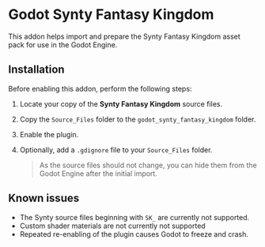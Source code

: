 # Godot Synty Fantasy Kingdom

This addon helps import and prepare the Synty Fantasy Kingdom asset pack for use in the Godot Engine.

## Installation

Before enabling this addon, perform the following steps:

1. Locate your copy of the **Synty Fantasy Kingdom** source files.
2. Copy the `Source_Files` folder to the `godot_synty_fantasy_kingdom` folder.
3. Enable the plugin.
4. Optionally, add a `.gdignore` file to your `Source_Files` folder.
    
    > As the source files should not change, you can hide them from the Godot Engine after the initial import.

## Known issues

- The Synty source files beginning with `SK_` are currently not supported.
- Custom shader materials are not currently not supported
- Repeated re-enabling of the plugin causes Godot to freeze and crash.
